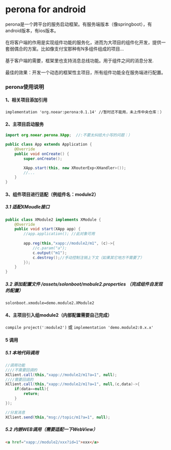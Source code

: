 # perona for android
perona是一个跨平台的服务启动框架。有服务端版本（像springboot），有android版本，有ios版本。<br/>
<br/>
在将客户端的作用是实现组件功能的服务化，进而为大项目的组件化开发，提供一套弱偶合的方案。比如像支付宝那种有N多组件组成的项目...<br/>
<br/>
基于客户端的需要，框架里也支持消息总线功能。用于组件之间的消息分发.<br/>
<br/>
最佳的效果：开发一个动态的框架性主项目，所有组件功能全在服务端进行配置。
<br/>

### perona使用说明

#### 1、相关项目添加引用

`implementation 'org.noear:perona:0.1.14' //暂时还不能用，未上传中央仓库：）`

#### 2、主项目启动服务
```java
import org.noear.perona.XApp;  //:不要太纠结大小写的问题：）

public class App extends Application {
    @Override
    public void onCreate() {
        super.onCreate();

        XApp.start(this, new XRouterExp<XHandler>());
        //...
    }
}

```

#### 3、组件项目进行适配（例组件名：module2）
##### 3.1 适配XMoudle接口
```java
public class XModule2 implements XModule {
    @Override
    public void start(XApp app) {
        //app.application(); //此对象可用
        
        app.reg(this,"xapp://module2/m1", (c)->{
            //c.param("a");
            c.output("m1");
            c.destroy();//手动控制注销上下文（如果其它地方不需要了）
        });
    }
}
```
##### 3.2 添加配置文件 /assets/solonboot/mobule2.properties （完成组件自发现的配置）
`solonboot.xmodule=demo.module2.XModule2`

#### 4、主项目引入组module2（内部配置需要自己完成）
`compile project(':module2')`
或
`implementation 'demo.module2:0.x.x'`

#### 5 调用
##### 5.1 本地代码调用
```java
//调用功能
////不需要回调的
XClient.call(this,"xapp://module2/m1?a=1", null);
////需要回调的
XClient.call(this,"xapp://module2/m1?a=1", null,(c,data)->{
    if(data==null){
        return;
    }
});

//分发消息
XClient.send(this,"msg://topic/m1?a=1", null);
```
##### 5.2 内嵌WEB调用（需要适配一下WebView）
```html
<a href="xapp://module2/xxx?id=1">xxx</a>
```

